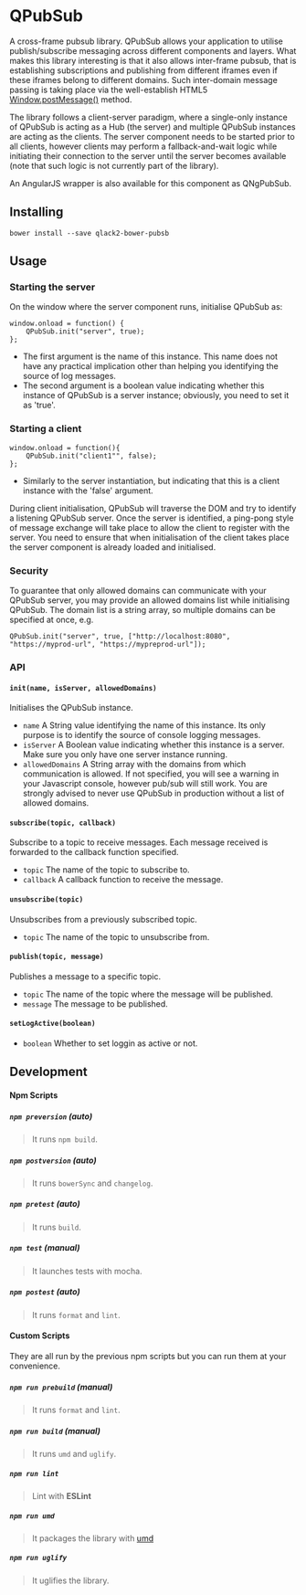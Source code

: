 # QPubSub

A cross-frame pubsub library. QPubSub allows your application to utilise
publish/subscribe messaging across different components and layers. What makes
this library interesting is that it also allows inter-frame pubsub, that is
establishing subscriptions and publishing from different iframes even if these
iframes belong to different domains. Such inter-domain message passing is taking
place via the well-establish HTML5 [Window.postMessage()](https://developer.mozilla.org/en-US/docs/Web/API/Window/postMessage) method.

The library follows a client-server paradigm, where a single-only instance of
QPubSub is acting as a Hub (the server) and multiple QPubSub instances are
acting as the clients. The server component needs to be started prior to all
clients, however clients may perform a fallback-and-wait logic while initiating
their connection to the server until the server becomes available (note that
such logic is not currently part of the library).

An AngularJS wrapper is also available for this component as QNgPubSub.

## Installing
`bower install --save qlack2-bower-pubsb`

## Usage
### Starting the server
On the window where the server component runs, initialise QPubSub as:
```    
window.onload = function() {
	QPubSub.init("server", true);
};
```
* The first argument is the name of this instance. This name does not have any practical
implication other than helping you identifying the source of log messages.
* The second argument is a boolean value indicating whether this instance of
QPubSub is a server instance; obviously, you need to set it as 'true'.

### Starting a client
```
window.onload = function(){
	QPubSub.init("client1"", false);
};
```
* Similarly to the server instantiation, but indicating that this is a client
instance with the 'false' argument.

During client initialisation, QPubSub will traverse the DOM and try to identify
a listening QPubSub server. Once the server is identified, a ping-pong style of
message exchange will take place to allow the client to register with the server.
You need to ensure that when initialisation of the client takes place the server
component is already loaded and initialised.

### Security
To guarantee that only allowed domains can communicate with your QPubSub server,
you may provide an allowed domains list while initialising QPubSub. The domain
 list is a string array, so multiple domains can be specified at once, e.g. 
```
QPubSub.init("server", true, ["http://localhost:8080", "https://myprod-url", "https://mypreprod-url"]);
```

### API
#### `init(name, isServer, allowedDomains)`
Initialises the QPubSub instance.
* `name` A String value identifying the name of this instance. Its only purpose
is to identify the source of console logging messages.
* `isServer` A Boolean value indicating whether this instance is a server. Make
sure you only have one server instance running.
* `allowedDomains` A String array with the domains from which communication
is allowed. If not specified, you will see a warning in your Javascript
console, however pub/sub will still work. You are strongly advised to never
use QPubSub in production without a list of allowed domains.

#### `subscribe(topic, callback)`
Subscribe to a topic to receive messages. Each message received is forwarded to
the callback function specified.
* `topic` The name of the topic to subscribe to.
* `callback` A callback function to receive the message.

#### `unsubscribe(topic)`
Unsubscribes from a previously subscribed topic.
* `topic` The name of the topic to unsubscribe from.

#### `publish(topic, message)`
Publishes a message to a specific topic.
* `topic` The name of the topic where the message will be published.
* `message` The message to be published.

#### `setLogActive(boolean)`
* `boolean` Whether to set loggin as active or not.

## Development

#### Npm Scripts
##### `npm preversion` (auto)
> It runs `npm build`.

##### `npm postversion` (auto)
> It runs `bowerSync` and `changelog`.

##### `npm pretest` (auto)
> It runs `build`.

##### `npm test` (manual)
> It launches tests with mocha.

##### `npm postest` (auto)
> It runs `format` and `lint`.

#### Custom Scripts
They are all run by the previous npm scripts but you can run them at your convenience.

##### `npm run prebuild` (manual)
> It runs `format` and `lint`.

##### `npm run build` (manual)
> It runs `umd` and `uglify`.

##### `npm run lint`
> Lint with **ESLint**

##### `npm run umd`
> It packages the library with [umd](https://www.npmjs.com/package/umd)

##### `npm run uglify`
> It uglifies the library.

